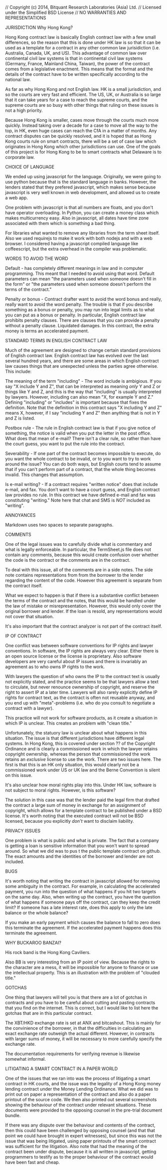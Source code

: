 // Copyright (c) 2014, Bitquant Research Laboratories (Asia) Ltd.
// Licensed under the Simplified BSD License
// NO WARRANTIES AND REPRESENTATIONS

JURISDICTION
Why Hong Kong?

Hong Kong contract law is basically English contract law with a few
small differences, so the reason that this is done under HK law is so
that it can be used as a template for a contract in any other common
law jurisidiction (i.e. Australia, Canada, UK, and US).  This
advantage of common law over continental civil law systems is that in
continental civil law systems (Germany, France, Mainland China,
Taiwan), the power of the contract comes from a legislative enactment.
This means that the format and the details of the contract have to be
written specifically according to the national law.

As far as why Hong Kong and not English law.  HK is a small
jurisdiction, and so the courts are very fast and efficient.  The US,
UK, or Australia is so large that it can take years for a case to
reach the supreme courts, and the supreme courts are so busy with
other things that ruling on these issues is not a high priority.


Because Hong Kong is smaller, cases move through the courts much more
quickly.  Instead taking over a decade for a case to move all the way
to the top, in HK, even huge cases can reach the CfA in a matter of
months.  Any contract disputes can be quickly resolved, and it is
hoped that as Hong Kong courts rule on smart contracts, there will be
a set of case law which originates in Hong Kong which other
jurisdictions can use.  One of the goals of this project is for Hong
Kong to be to smart contracts what Delaware is to corporate law.

CHOICE OF LANGUAGE

We ended up using javascript for the language.  Originally, we were
going to use python because that is the standard language in banks.
However, the lenders stated that they prefered javascript, which makes
sense because javascript is very well known in web development, and
allowed us to create a web app.

One problem with javascript is that all numbers are floats, and you
don't have operator overloading.  In Python, you can create a money
class which makes multicurrency easy.  Also in javascript, all dates
have time zone associated with them which is something a bad thing.

For libraries what wanted to remove any libraries from the term sheet
itself.  Also we used requirejs to make it work with both nodejs and
with a web browser.  I considered having a javascript compiled
language like coffeescript, but the extra overhead in the compiler was
problematic.

WORDS TO AVOID THE WORD 

Default - has completely different meanings in law and in computer
programming.  This meant that I needed to avoid using that word.
Default parameters can mean "the parameters used when someone doesn't
fill in the form" or "the parameters used when someone doesn't perform
the terms of the contract."

Penalty or bonus - Contract drafter want to avoid the word bonus and
really, really want to avoid the word penalty.  The trouble is that if
you describe something as a bonus or penalty, you may run into legal
limits as to what you can put as a bonus or penalty.  In particular,
English contract law prohibits penalty clauses.  There are clauses
that you can provide a penalty without a penalty clause.  Liquidated
damages.  In this contract, the extra money is terms an accelerated
payment. 

STANDARD TERMS IN ENGLISH CONTRACT LAW

Much of the agreement are designed to change certain standard
provisions of English contract law.  English contract law has evolved
over the last several hundred years, and there are some areas in which
English contract law causes things that are unexpected unless the
parties agree otherwise.  This include:

The meaning of the term "including" - The word include is ambigious.
If you say "X include Y and Z", that can be interpreted as meaning
*only* Y and Z or things like Y and Z, and this is the way that
"including" is usually interpreted by lawyers.  However, including can
also mean "X, for example Y and Z."  Defining "including" or
"includes" is important because that fixes the definition.  Note that
the definition in this contract says "X including Y and Z" means X,
however, if I say "including Y and Z" then anything that is not in Y
and Z is listed.

Postbox rule - The rule in English contract law is that if you give
notice of something, the notice is valid when you put the letter in
the post office.  What does that mean of e-mail?  There isn't a clear
rule, so rather than have the court guess, you want to put the rule
into the contract.

Severability - If one part of the contract becomes impossible to
execute, do you want the whole contract to be invalid, or to you want
to try to work around the issue?  You can do both ways, but English
courts tend to assume that if you can't perform part of a contract,
that the whole thing becomes invalid.  This changes that assumption.

Is e-mail writing? - If a contract requires "written notice" does that
include e-mail, and fax.  You don't want to have a court guess, and
English contract law provides no rule.  In this contract we have
defined e-mail and fax was constituting "writing."  Note here that
chat and SMS is *NOT* included as "writing".


ANNOYANCES

Markdown uses two spaces to separate paragraphs.

COMMENTS

One of the legal issues was to carefully divide what is commentary and
what is legally enforceable.  In particular, the TermSheet.js file
does not contain any comments, because this would create confusion
over whether the code is the contract or the comments are in the
contract.

To deal with this issue, all of the comments are in a side notes.  The
side note contains representations from from the borrower to the
lender regarding the content of the code.  However this agreement is
separate from the contract itself.

What we expect to happen is that if there is a substantive conflict
between the terms of the contract and the notes, that this would be
handled under the law of mistake or misrepresentation.  However, this
would only cover the original borrower and lender.  If the loan is
resold, any representations would not cover that situation.

It's also important that the contract analyzer is not part of the
contract itself.

IP OF CONTRACT

One conflict was between software conventions for IP rights and lawyer
conventions.  In software, the IP rights are always very clear.
Either there is an open source license or the license is proprietary.
Also software developers are very careful about IP issues and there is
invariably an agreement as to who owns IP rights to the work.

With lawyers the question of who owns the IP to the contract text is
usually not explicitly stated, and the practice seems to be that
lawyers allow a text to circulate, but never renounce ownership of
copyright, and reserve the right to assert IP at a later time.
Lawyers will also rarely explicitly define IP rights for contract
text, as the contract is often not reusable anyway, and you end up
with "meta"-problems (i.e. who do you consult to negotiate a contract
with a lawyer).

This practice will not work for software products, as it create a
situation in which IP is unclear.  This creates an problem with "clean
title."

Unfortunately, the statuory law is unclear about what happens in this
situation.  The issue is that different jurisdictions have different
legal systems.  In Hong Kong, this is covered under section ?? of the
Copyright Ordinance and is clearly a commissioned work in which the
lawyer retains copyright ownership, whereas the person that
commissioned the work retains an *exclusive* license to use the work.
There are two issues here.  The first is that this is an HK only
situation, this would clearly not be a commissioned work under US or
UK law and the Berne Convention is silent on this issue.

It's also unclear how moral rights play into this.  Under HK law,
software is not subject to moral rights.  However, is this software?

The solution in this case was that the lender paid the legal firm that
drafted the contract a large sum of money in exchange for an
assignment of copyright, which allows for a template contract to be
published under a BSD license.  It's worth noting that the executed
contract will not be BSD licensed, because you explicitly *don't* want
to disclaim liability.

PRIVACY ISSUES

One problem is what is public and what is private.  The fact that a
company is getting a loan is sensitive information that you won't want
to spread around.  So what we did was to pus t the public template
contract on github.  The exact amounts and the identities of the
borrower and lender are not included.

BUGS

It's worth noting that writing the contract in javascript allowed for
removing some ambiguity in the contract.  For example, in calculating
the accelerated payment, you run into the question of what happens if
you hit two targets on the same day.  Also, when writing up the
contract, you have the question of what happens if someone pays off
the contract, can they keep the credit limit?  If someone has a late
interest rate, does this apply to only the late balance or the whole
balance?

If you make an early payment which causes the balance to fall to zero
does this terminate the agreement.  If the accelerated payment happens
does this terminate the agreement.

WHY BUCKAROO BANZAI?

His rock band is the Hong Kong Caviliers.

Also BB is very interesting from an IP point of view.  Because the
rights to the character are a mess, it will be impossible for anyone
to finance or use the intellectual property.  This is an illustration
with the problem of "clouded title."

GOTCHAS

One thing that lawyers will tell you is that there are a lot of
gotchas in contracts and you have to be careful about cutting and
pasting contracts that you find on the internet.  This is correct, but
I would like to list here the gotchas that are in this particular
contract.

The XBT/HKD exchange rate is set at ANX and bitcashout.  This is
mainly for the convinience of the borrower, in that the difficulties
in calculating an exact exchange rate outweigh the actual different.
However, in contracts with larger sums of money, it will be necessary
to more carefully specify the exchange rate.

The documentation requirements for verifying revenue is likewise
somewhat informal.

LITIGATING A SMART CONTRACT IN A PAPER WORLD

One of the issues that we ran into was the process of litigating a
smart contract in HK courts, and the issue was the legality of a Hong
Kong money lending contract under the Money Lending Ordinance.  What
we did was to print out on paper a representation of the contract and
also do a paper printout of the source code.  We then also printed out
several screenshots showing the behaviour of the contract under
relevant situations.  These documents were provided to the opposing
counsel in the pre-trial document bundle.

If there was any dispute over the behaviour and contents of the
contract, then this could have been challenged by opposing counsel
(and that that point we could have brought in expert witnesses), but
since this was not the issue that was being litigated, using paper
printouts of the smart contract was sufficient for the litigation.
Also note that had the meaning of the contract been under dispute,
because it is all written in javascript, getting programmers to
testify as to the proper behaviour of the contract would have been
fast and cheap.


